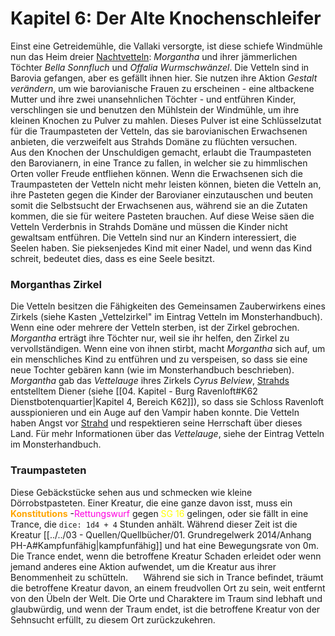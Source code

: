 # Kapitel 6: Der Alte Knochenschleifer
Einst eine Getreidemühle, die Vallaki versorgte, ist diese schiefe Windmühle nun das Heim dreier [Nachtvetteln](Nachtvettel.md): _Morgantha_ und ihrer jämmerlichen Töchter _Bella Sonnfluch_ und _Offalia Wurmschwänzel_. Die Vetteln sind in Barovia gefangen, aber es gefällt ihnen hier. Sie nutzen ihre Aktion _Gestalt verändern_, um wie barovianische Frauen zu erscheinen - eine altbackene Mutter und ihre zwei unansehnlichen Töchter - und entführen Kinder, verschlingen sie und benutzen den Mühlstein der Windmühle, um ihre kleinen Knochen zu Pulver zu mahlen. Dieses Pulver ist eine Schlüsselzutat für die Traumpasteten der Vetteln, das sie barovianischen Erwachsenen anbieten, die verzweifelt aus Strahds Domäne zu flüchten versuchen.
$\quad$ Aus den Knochen der Unschuldigen gemacht, erlaubt die Traumpasteten den Barovianern, in eine Trance zu fallen, in welcher sie zu himmlischen Orten voller Freude entfliehen können. Wenn die Erwachsenen sich die Traumpasteten der Vetteln nicht mehr leisten können, bieten die Vetteln an, ihre Pasteten gegen die Kinder der Barovianer einzutauschen und beuten somit die Selbstsucht der Erwachsenen aus, während sie an die Zutaten kommen, die sie für weitere Pasteten brauchen. Auf diese Weise säen die Vetteln Verderbnis in Strahds Domäne und müssen die Kinder nicht gewaltsam entführen. Die Vetteln sind nur an Kindern interessiert, die Seelen haben. Sie pieksenjedes Kind mit einer Nadel, und wenn das Kind schreit, bedeutet dies, dass es eine Seele besitzt.

### Morganthas Zirkel
Die Vetteln besitzen die Fähigkeiten des Gemeinsamen Zauberwirkens eines Zirkels (siehe Kasten „Vettelzirkel" im Eintrag Vetteln im Monsterhandbuch). Wenn eine oder mehrere der Vetteln sterben, ist der Zirkel gebrochen. _Morgantha_ erträgt ihre Töchter nur, weil sie ihr helfen, den Zirkel zu vervollständigen. Wenn eine von ihnen stirbt, macht _Morgantha_ sich auf, um ein menschliches Kind zu entführen und zu verspeisen, so dass sie eine neue Tochter gebären kann (wie im Monsterhandbuch beschrieben).
$\quad$ _Morgantha_ gab das _Vettelauge_ ihres Zirkels _Cyrus Belview_, [Strahds](Strahd%20von%20Zarowitsch.md) entstelltem Diener (siehe [[04. Kapitel - Burg Ravenloft#K62 Dienstbotenquartier|Kapitel 4, Bereich K62]]), so dass sie Schloss Ravenloft ausspionieren und ein Auge auf den Vampir haben konnte. Die Vetteln haben Angst vor [Strahd](Strahd%20von%20Zarowitsch.md) und respektieren seine Herrschaft über dieses Land. Für mehr Informationen über das _Vettelauge_, siehe der Eintrag Vetteln im Monsterhandbuch.

### Traumpasteten
Diese Gebäckstücke sehen aus und schmecken wie kleine Dörrobstpasteten. Einer Kreatur, die eine ganze davon isst, muss ein <font color="orange">**Konstitutions**</font> -<font color="#FF00E0">Rettungswurf</font> gegen <font color="yellow">SG 16</font> gelingen, oder sie fällt in eine Trance, die `dice: 1d4 + 4` Stunden anhält. Während dieser Zeit ist die Kreatur [[../../03 - Quellen/Quellbücher/01. Grundregelwerk 2014/Anhang PH-A#Kampfunfähig|kampfunfähig]] und hat eine Bewegungsrate von 0m. Die Trance endet, wenn die betroffene Kreatur Schaden erleidet oder wenn jemand anderes eine Aktion aufwendet, um die Kreatur aus ihrer Benommenheit zu schütteln.
$\quad$ Während sie sich in Trance befindet, träumt die betroffene Kreatur davon, an einem freudvollen Ort zu sein, weit entfernt von den Übeln der Welt. Die Orte und Charaktere im Traum sind lebhaft und glaubwürdig, und wenn der Traum endet, ist die betroffene Kreatur von der Sehnsucht erfüllt, zu diesem Ort zurückzukehren.